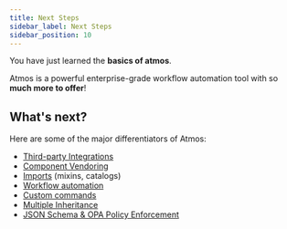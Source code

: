 ```yaml
---
title: Next Steps
sidebar_label: Next Steps
sidebar_position: 10
---
```


You have just learned the **basics of atmos**.

Atmos is a powerful enterprise-grade workflow automation tool with so **much more to offer**!

## What's next?

Here are some of the major differentiators of Atmos:
* [Third-party Integrations](/category/integrations)
* [Component Vendoring](/core-concepts/components/component-vendoring)
* [Imports](/core-concepts/stacks/imports) (mixins, catalogs)
* [Workflow automation](/core-concepts/workflows)
* [Custom commands](/core-concepts/subcommands)
* [Multiple Inheritance](/core-concepts/components/component-inheritance)
* [JSON Schema & OPA Policy Enforcement](/core-concepts/components/component-validation)
